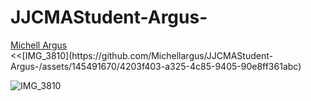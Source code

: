 # JJCMAStudent-Argus-

<div class="badge-base LI-profile-badge" data-locale="en_US" data-size="medium" data-theme="light" data-type="VERTICAL" data-vanity="michell-argus" data-version="v1"><a class="badge-base__link LI-simple-link" href="https://www.linkedin.com/in/michell-argus?trk=profile-badge">Michell Argus</a></div><<[IMG_3810](https://github.com/Michellargus/JJCMAStudent-Argus-/assets/145491670/4203f403-a325-4c85-9405-90e8ff361abc)

  
![IMG_3810](https://github.com/Michellargus/JJCMAStudent-Argus-/assets/145491670/dd0cee36-c723-4994-93ce-4224875e8e6c)

